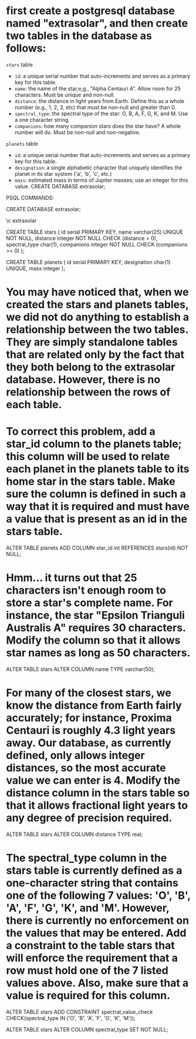 # first create a postgresql database named "extrasolar", and then create two tables in the database as follows:

`stars` table

-   `id`: a unique serial number that auto-increments and serves as a primary key for this table.
-   `name`: the name of the star,e,g., "Alpha Centauri A". Allow room for 25 characters. Must be unique and non-null.
-   `distance`: the distance in light years from Earth. Define this as a whole number (e.g., 1, 2, 3, etc) that must be non-null and greater than 0.
-   `spectral_type`: the spectral type of the star: O, B, A, F, G, K, and M. Use a one character string.
-   `companions`: how many companion stars does the star have? A whole number will do. Must be non-null and non-negative.

`planets` table

-   `id`: a unique serial number that auto-increments and serves as a primary key for this table.
-   `designation`: a single alphabetic character that uniquely identifies the planet in its star system ('a', 'b', 'c', etc.)
-   `mass`: estimated mass in terms of Jupiter masses; use an integer for this value.
CREATE DATABASE extrasolar;

PSQL COMMANDS:

CREATE DATABASE extrasolar;

\c extrasolar

CREATE TABLE stars (
  id serial PRIMARY KEY,
  name varchar(25) UNIQUE NOT NULL,
  distance integer NOT NULL CHECK (distance > 0),
  spectral_type char(1),
  companions integer NOT NULL CHECK (companions >= 0)
);

CREATE TABLE planets (
  id serial PRIMARY KEY,
  designation char(1) UNIQUE,
  mass integer
);

# You may have noticed that, when we created the stars and planets tables, we did not do anything to establish a relationship between the two tables. They are simply standalone tables that are related only by the fact that they both belong to the extrasolar database. However, there is no relationship between the rows of each table. 
# To correct this problem, add a star_id column to the planets table; this column will be used to relate each planet in the planets table to its home star in the stars table. Make sure the column is defined in such a way that it is required and must have a value that is present as an id in the stars table.

ALTER TABLE planets ADD COLUMN star_id int REFERENCES stars(id) NOT NULL;

# Hmm... it turns out that 25 characters isn't enough room to store a star's complete name. For instance, the star "Epsilon Trianguli Australis A" requires 30 characters. Modify the column so that it allows star names as long as 50 characters.

ALTER TABLE stars ALTER COLUMN name TYPE varchar(50);

# For many of the closest stars, we know the distance from Earth fairly accurately; for instance, Proxima Centauri is roughly 4.3 light years away. Our database, as currently defined, only allows integer distances, so the most accurate value we can enter is 4. Modify the distance column in the stars table so that it allows fractional light years to any degree of precision required.

ALTER TABLE stars ALTER COLUMN distance TYPE real;

# The spectral_type column in the stars table is currently defined as a one-character string that contains one of the following 7 values: 'O', 'B', 'A', 'F', 'G', 'K', and 'M'. However, there is currently no enforcement on the values that may be entered. Add a constraint to the table stars that will enforce the requirement that a row must hold one of the 7 listed values above. Also, make sure that a value is required for this column.

ALTER TABLE stars ADD CONSTRAINT spectral_value_check
CHECK(spectral_type IN ('O', 'B', 'A', 'F', 'G', 'K', 'M'));

ALTER TABLE stars ALTER COLUMN spectral_type SET NOT NULL;
